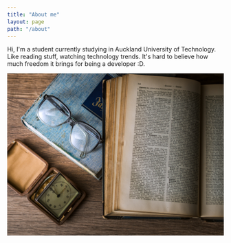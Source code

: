```yaml
---
title: "About me"
layout: page
path: "/about"
---
```


Hi, I'm a student currently studying in Auckland University of Technology. Like reading stuff, watching technology trends. It's hard to believe how much freedom it brings for being a developer :D.

![Donec eu libero sit amet quam egestas semper. Aenean ultricies mi vitae est. Mauris placerat eleifend leo. Quisque sit amet est et sapien ullamcorper pharetra. Vestibulum erat wisi, condimentum sed, commodo vitae, ornare sit amet, wisi.](./1.jpg)

